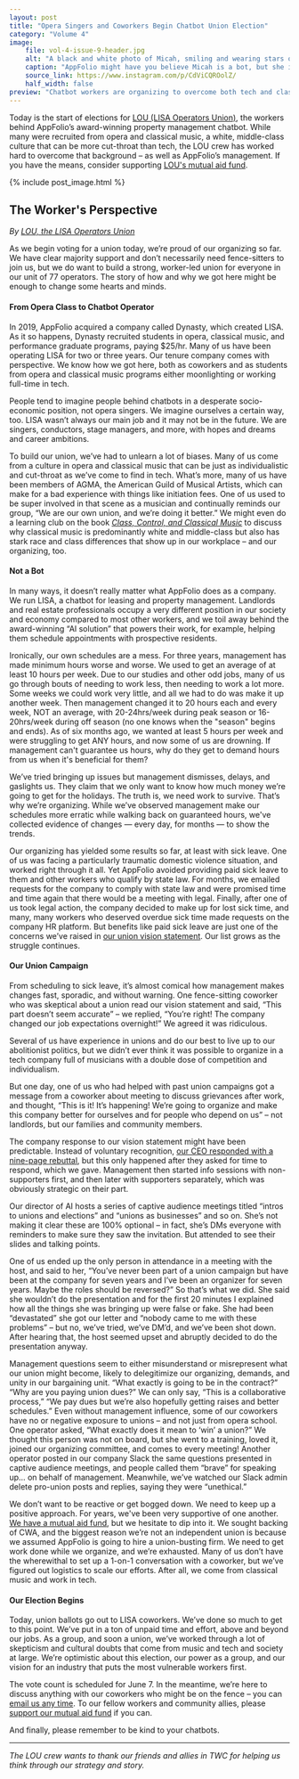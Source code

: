 ```yaml
---
layout: post
title: "Opera Singers and Coworkers Begin Chatbot Union Election"
category: "Volume 4"
image:
    file: vol-4-issue-9-header.jpg
    alt: "A black and white photo of Micah, smiling and wearing stars on her cheek"
    caption: "AppFolio might have you believe Micah is a bot, but she is not. She is a multilingual singer, conductor, and chatbot operator."
    source_link: https://www.instagram.com/p/CdViCQROolZ/
    half_width: false
preview: "Chatbot workers are organizing to overcome both tech and classical music culture"
---
```


Today is the start of elections for [LOU (LISA Operators Union)](https://linktr.ee/lisaopsunited), the workers behind AppFolio’s award-winning property management chatbot. While many were recruited from opera and classical music, a white, middle-class culture that can be more cut-throat than tech, the LOU crew has worked hard to overcome that background – as well as AppFolio’s management. If you have the means, consider supporting [LOU's mutual aid fund](https://www.patreon.com/bePatron?u=64602377).

<!-- DO NOT remove the excerpt tag -->
<!--excerpt-->
<!-- remaining content goes below here -->

<!-- DO NOT remove the header image -->
{% include post_image.html %}

## The Worker's Perspective

_By [LOU, the LISA Operators Union](https://twitter.com/lisaopsunited/)_

As we begin voting for a union today, we’re proud of our organizing so far. We have clear majority support and don’t necessarily need fence-sitters to join us, but we do want to build a strong, worker-led union for everyone in our unit of 77 operators. The story of how and why we got here might be enough to change some hearts and minds.

#### From Opera Class to Chatbot Operator

In 2019, AppFolio acquired a company called Dynasty, which created LISA. As it so happens, Dynasty recruited students in opera, classical music, and performance graduate programs, paying $25/hr. Many of us have been operating LISA for two or three years. Our tenure company comes with perspective. We know how we got here, both as coworkers and as students from opera and classical music programs either moonlighting or working full-time in tech.

People tend to imagine people behind chatbots in a desperate socio-economic position, not opera singers. We imagine ourselves a certain way, too. LISA wasn’t always our main job and it may not be in the future. We are singers, conductors, stage managers, and more, with hopes and dreams and career ambitions. 

To build our union, we’ve had to unlearn a lot of biases. Many of us come from a culture in opera and classical music that can be just as individualistic and cut-throat as we’ve come to find in tech. What’s more, many of us have been members of AGMA, the American Guild of Musical Artists, which can make for a bad experience with things like initiation fees. One of us used to be super involved in that scene as a musician and continually reminds our group, “We are our own union, and we’re doing it better.” We might even do a learning club on the book [_Class, Control, and Classical Music_](https://global.oup.com/academic/product/class-control-and-classical-music-9780190844356) to discuss why classical music is predominantly white and middle-class but also has stark race and class differences that show up in our workplace – and our organizing, too.

#### Not a Bot 

In many ways, it doesn’t really matter what AppFolio does as a company. We run LISA, a chatbot for leasing and property management. Landlords and real estate professionals occupy a very different position in our society and economy compared to most other workers, and we toil away behind the award-winning “AI solution” that powers their work, for example, helping them schedule appointments with prospective residents.

Ironically, our own schedules are a mess. For three years, management has made minimum hours worse and worse. We used to get an average of at least 10 hours per week. Due to our studies and other odd jobs, many of us go through bouts of needing to work less, then needing to work a lot more. Some weeks we could work very little, and all we had to do was make it up another week. Then management changed it to 20 hours each and every week, NOT an average, with 20-24hrs/week during peak season or 16-20hrs/week during off season (no one knows when the "season" begins and ends). As of six months ago, we wanted at least 5 hours per week and were struggling to get ANY hours, and now some of us are drowning. If management can't guarantee us hours, why do they get to demand hours from us when it's beneficial for them? 

We’ve tried bringing up issues but management dismisses, delays, and gaslights us. They claim that we only want to know how much money we’re going to get for the holidays. The truth is, we need work to survive. That’s why we’re organizing. While we’ve observed management make our schedules more erratic while walking back on guaranteed hours, we've collected evidence of changes — every day, for months — to show the trends.

Our organizing has yielded some results so far, at least with sick leave. One of us was facing a particularly traumatic domestic violence situation, and worked right through it all. Yet AppFolio avoided providing paid sick leave to them and other workers who qualify by state law. For months, we emailed requests for the company to comply with state law and were promised time and time again that there would be a meeting with legal. Finally, after one of us took legal action, the company decided to make up for lost sick time, and many, many workers who deserved overdue sick time made requests on the company HR platform. But benefits like paid sick leave are just one of the concerns we’ve raised in [our union vision statement](https://drive.google.com/file/d/1v_VrNWB2QsCMLzsWteea-ikYJpwSOM0b/view). Our list grows as the struggle continues. 

#### Our Union Campaign

From scheduling to sick leave, it’s almost comical how management makes changes fast, sporadic, and without warning. One fence-sitting coworker who was skeptical about a union read our vision statement and said, “This part doesn’t seem accurate” – we replied, “You’re right! The company changed our job expectations overnight!” We agreed it was ridiculous.

Several of us have experience in unions and do our best to live up to our abolitionist politics, but we didn’t ever think it was possible to organize in a tech company full of musicians with a double dose of competition and individualism. 

But one day, one of us who had helped with past union campaigns got a message from a coworker about meeting to discuss grievances after work, and thought, “This is it! It’s happening! We’re going to organize and make this company better for ourselves and for people who depend on us” – not landlords, but our families and community members.

The company response to our vision statement might have been predictable. Instead of voluntary recognition, [our CEO responded with a nine-page rebuttal](https://drive.google.com/file/d/1y1TKBSyLfOB1dO6WlrO5CcMgKDo7Xhjo/view?usp=sharing), but this only happened after they asked for time to respond, which we gave. Management then started info sessions with non-supporters first, and then later with supporters separately, which was obviously strategic on their part. 

Our director of AI hosts a series of captive audience meetings titled “intros to unions and elections” and “unions as businesses” and so on. She’s not making it clear these are 100% optional – in fact, she’s DMs everyone with reminders to make sure they saw the invitation. But attended to see their slides and talking points. 

One of us ended up the only person in attendance in a meeting with the host, and said to her, “You’ve never been part of a union campaign but have been at the company for seven years and I’ve been an organizer for seven years. Maybe the roles should be reversed?” So that’s what we did. She said she wouldn’t do the presentation and for the first 20 minutes I explained how all the things she was bringing up were false or fake. She had been “devastated” she got our letter and “nobody came to me with these problems” – but no, we’ve tried, we’ve DM’d, and we’ve been shot down. After hearing that, the host seemed upset and abruptly decided to do the presentation anyway.

Management questions seem to either misunderstand or misrepresent what our union might become, likely to delegitimize our organizing, demands, and unity in our bargaining unit. “What exactly is going to be in the contract?” “Why are you paying union dues?” We can only say, “This is a collaborative process,” “We pay dues but we’re also hopefully getting raises and better schedules.” Even without management influence, some of our coworkers have no or negative exposure to unions – and not just from opera school. One operator asked, “What exactly does it mean to ‘win’ a union?” We thought this person was not on board, but she went to a training, loved it, joined our organizing committee, and comes to every meeting! Another operator posted in our company Slack the same questions presented in captive audience meetings, and people called them “brave” for speaking up… on behalf of management. Meanwhile, we’ve watched our Slack admin delete pro-union posts and replies, saying they were “unethical.”

We don’t want to be reactive or get bogged down. We need to keep up a positive approach. For years, we've been very supportive of one another. [We have a mutual aid fund](https://www.patreon.com/lisaworkers), but we hesitate to dip into it. We sought backing of CWA, and the biggest reason we’re not an independent union is because we assumed AppFolio is going to hire a union-busting firm. We need to get work done while we organize, and we’re exhausted. Many of us don’t have the wherewithal to set up a 1-on-1 conversation with a coworker, but we’ve figured out logistics to scale our efforts. After all, we come from classical music and work in tech.

#### Our Election Begins

Today, union ballots go out to LISA coworkers. We’ve done so much to get to this point. We’ve put in a ton of unpaid time and effort, above and beyond our jobs. As a group, and soon a union, we’ve worked through a lot of skepticism and cultural doubts that come from music and tech and society at large. We’re optimistic about this election, our power as a group, and our vision for an industry that puts the most vulnerable workers first. 

The vote count is scheduled for June 7. In the meantime, we’re here to discuss anything with our coworkers who might be on the fence – you can [email us any time](mailto:lisaopsunited@gmail.com). To our fellow workers and community allies, please [support our mutual aid fund](https://www.patreon.com/bePatron?u=64602377) if you can. 

And finally, please remember to be kind to your chatbots.

<hr>

_The LOU crew wants to thank our friends and allies in TWC for helping us think through our strategy and story._
